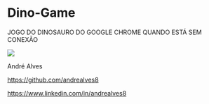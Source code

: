 # Dino-Game

JOGO DO DINOSAURO DO GOOGLE CHROME QUANDO ESTÁ SEM CONEXÃO

<img src="./imagens/img.png">

André Alves

https://github.com/andrealves8

https://www.linkedin.com/in/andrealves8

